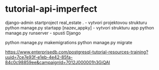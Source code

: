 # tutorial-api-imperfect
django-admin startproject real_estate .  - vytvori projektovou strukturu
python manage.py startapp [nazev_appky] - vytvori strukturu app
python manage.py runserver - spusti Django

python manage.py makemigrations
python manage.py migrate

https://www.enterprisedb.com/postgresql-tutorial-resources-training?uuid=7ce7e93f-e1eb-4e42-85fa-84c0c98859ee&campaignId=7012J000001h3GiQAI